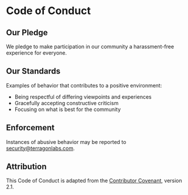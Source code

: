 # Code of Conduct

## Our Pledge

We pledge to make participation in our community a harassment-free experience for everyone.

## Our Standards

Examples of behavior that contributes to a positive environment:
* Being respectful of differing viewpoints and experiences
* Gracefully accepting constructive criticism
* Focusing on what is best for the community

## Enforcement

Instances of abusive behavior may be reported to [security@terragonlabs.com](mailto:security@terragonlabs.com).

## Attribution

This Code of Conduct is adapted from the [Contributor Covenant](https://www.contributor-covenant.org/), version 2.1.